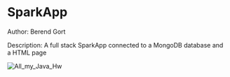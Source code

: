 # SparkApp

Author: Berend Gort

Description: A full stack SparkApp connected to a MongoDB database and a HTML page

![All_my_Java_Hw](https://github.com/Burntt/My_First_Spark_App/workflows/All_my_Java_Hw/badge.svg)
